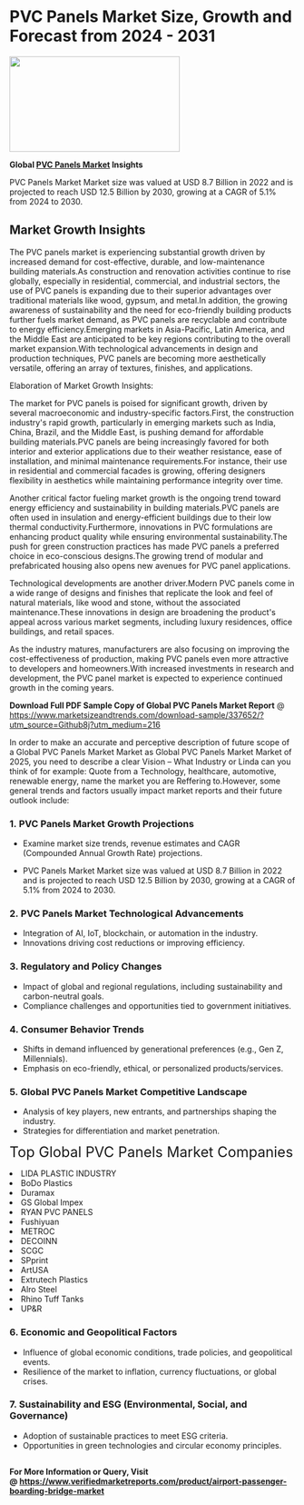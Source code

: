 <H1>PVC Panels Market Size, Growth and Forecast from 2024 - 2031</H1><img class="aligncenter size-medium wp-image-584254" src="https://thirdeyenews.in/wp-content/uploads/2024/09/Global-Market-Research-300x168.jpeg" alt="" width="300" height="168" /><p><strong>Global&nbsp;<a href="https://www.marketsizeandtrends.com/download-sample/337652/?utm_source=Github8j?utm_medium=216">PVC Panels Market</a> Insights</strong></p><p>PVC Panels Market Market size was valued at USD 8.7 Billion in 2022 and is projected to reach USD 12.5 Billion by 2030, growing at a CAGR of 5.1% from 2024 to 2030.</p><p><h2>Market Growth Insights</h2> <p>The PVC panels market is experiencing substantial growth driven by increased demand for cost-effective, durable, and low-maintenance building materials.As construction and renovation activities continue to rise globally, especially in residential, commercial, and industrial sectors, the use of PVC panels is expanding due to their superior advantages over traditional materials like wood, gypsum, and metal.In addition, the growing awareness of sustainability and the need for eco-friendly building products further fuels market demand, as PVC panels are recyclable and contribute to energy efficiency.Emerging markets in Asia-Pacific, Latin America, and the Middle East are anticipated to be key regions contributing to the overall market expansion.With technological advancements in design and production techniques, PVC panels are becoming more aesthetically versatile, offering an array of textures, finishes, and applications.</p> <p>Elaboration of Market Growth Insights:</p> <p>The market for PVC panels is poised for significant growth, driven by several macroeconomic and industry-specific factors.First, the construction industry's rapid growth, particularly in emerging markets such as India, China, Brazil, and the Middle East, is pushing demand for affordable building materials.PVC panels are being increasingly favored for both interior and exterior applications due to their weather resistance, ease of installation, and minimal maintenance requirements.For instance, their use in residential and commercial facades is growing, offering designers flexibility in aesthetics while maintaining performance integrity over time.</p> <p>Another critical factor fueling market growth is the ongoing trend toward energy efficiency and sustainability in building materials.PVC panels are often used in insulation and energy-efficient buildings due to their low thermal conductivity.Furthermore, innovations in PVC formulations are enhancing product quality while ensuring environmental sustainability.The push for green construction practices has made PVC panels a preferred choice in eco-conscious designs.The growing trend of modular and prefabricated housing also opens new avenues for PVC panel applications.</p> <p>Technological developments are another driver.Modern PVC panels come in a wide range of designs and finishes that replicate the look and feel of natural materials, like wood and stone, without the associated maintenance.These innovations in design are broadening the product's appeal across various market segments, including luxury residences, office buildings, and retail spaces.</p> <p>As the industry matures, manufacturers are also focusing on improving the cost-effectiveness of production, making PVC panels even more attractive to developers and homeowners.With increased investments in research and development, the PVC panel market is expected to experience continued growth in the coming years.</p> <p></p><p><span class=""><strong>Download Full PDF Sample Copy of Global PVC Panels Market Report</strong> @ <a href="https://www.marketsizeandtrends.com/download-sample/337652/?utm_source=Github8j?utm_medium=216" target="_blank">https://www.marketsizeandtrends.com/download-sample/337652/?utm_source=Github8j?utm_medium=216</a></span></p><p>In order to make an accurate and perceptive description of future scope of a Global&nbsp;PVC Panels Market Market as Global&nbsp;PVC Panels Market Market of 2025, you need to describe a clear Vision &ndash; What Industry or Linda can you think of for example: Quote from a Technology, healthcare, automotive, renewable energy, name the market you are Reffering to.However, some general trends and factors usually impact market reports and their future outlook include:</p><h3>1.&nbsp;<strong>PVC Panels Market Growth Projections</strong></h3><ul><li>Examine market size trends, revenue estimates and CAGR (Compounded Annual Growth Rate) projections.</li><li><p>PVC Panels Market Market size was valued at USD 8.7 Billion in 2022 and is projected to reach USD 12.5 Billion by 2030, growing at a CAGR of 5.1% from 2024 to 2030.</p></li></ul><h3>2.&nbsp;<strong>PVC Panels Market Technological Advancements</strong></h3><ul><li>Integration of AI, IoT, blockchain, or automation in the industry.</li><li>Innovations driving cost reductions or improving efficiency.</li></ul><h3>3.&nbsp;<strong>Regulatory and Policy Changes</strong></h3><ul><li>Impact of global and regional regulations, including sustainability and carbon-neutral goals.</li><li>Compliance challenges and opportunities tied to government initiatives.</li></ul><h3>4.&nbsp;<strong>Consumer Behavior Trends</strong></h3><ul><li>Shifts in demand influenced by generational preferences (e.g., Gen Z, Millennials).</li><li>Emphasis on eco-friendly, ethical, or personalized products/services.</li></ul><h3>5.&nbsp;<strong>Global PVC Panels Market Competitive Landscape</strong></h3><ul><li>Analysis of key players, new entrants, and partnerships shaping the industry.</li><li>Strategies for differentiation and market penetration.</li></ul><p data-pm-slice="1 1 []"><span style="color: inherit; font-family: inherit; font-size: 25px;">Top Global PVC Panels Market Companies</span></p><div class="" data-test-id=""><p><li>LIDA PLASTIC INDUSTRY</li><li> BoDo Plastics</li><li> Duramax</li><li> GS Global Impex</li><li> RYAN PVC PANELS</li><li> Fushiyuan</li><li> METROC</li><li> DECOINN</li><li> SCGC</li><li> SPprint</li><li> ArtUSA</li><li> Extrutech Plastics</li><li> Alro Steel</li><li> Rhino Tuff Tanks</li><li> UP&R</li></p></div><h3>6.&nbsp;<strong>Economic and Geopolitical Factors</strong></h3><ul><li>Influence of global economic conditions, trade policies, and geopolitical events.</li><li>Resilience of the market to inflation, currency fluctuations, or global crises.</li></ul><h3>7.&nbsp;<strong>Sustainability and ESG (Environmental, Social, and Governance)</strong></h3><ul><li>Adoption of sustainable practices to meet ESG criteria.</li><li>Opportunities in green technologies and circular economy principles.</li></ul><h2><strong style="font-size: 14px;">For More Information or Query, Visit @&nbsp;</strong><a style="background-color: #ffffff; font-size: 14px;" href="https://www.marketsizeandtrends.com/report/pvc-panels-market/" target="_blank">https://www.verifiedmarketreports.com/product/airport-passenger-boarding-bridge-market</a></h2>